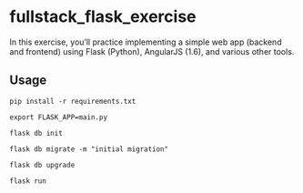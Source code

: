 # fullstack_flask_exercise
In this exercise, you’ll practice implementing a simple web app (backend and frontend) using Flask (Python), AngularJS (1.6), and various other tools.


## Usage


```
pip install -r requirements.txt
```
```
export FLASK_APP=main.py
```
```
flask db init
```
```
flask db migrate -m "initial migration"
```
```
flask db upgrade
```
```
flask run
```